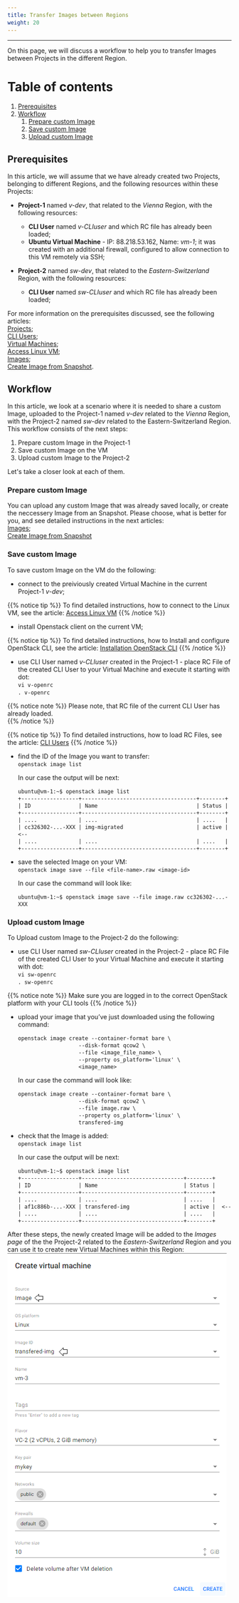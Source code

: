 ```yaml
---
title: Transfer Images between Regions
weight: 20
---
```

___
On this page, we will discuss a workflow to help you to transfer Images between Projects in the different Region.

# Table of contents
1. [Prerequisites](#prerequisites)
2. [Workflow](#workflow)
    1. [Prepare custom Image](#prepare-custom-image)
    2. [Save custom Image](#save-custom-image)
    3. [Upload custom Image](#upload-custom-image)

## Prerequisites
In this article, we will assume that we have already created two Projects, belonging to different Regions, and the following resources within these Projects:

- **Project-1** named *v-dev*, that related to the *Vienna* Region, with the following resources:
  - **CLI User** named *v-CLIuser* and which RC file has already been loaded;  
  - **Ubuntu Virtual Machine** - IP: 88.218.53.162, Name: *vm-1*; it was created with an additional firewall, configured to allow connection to this VM remotely via SSH;

- **Project-2** named *sw-dev*, that related to the *Eastern-Switzerland* Region, with the following resources:
  - **CLI User** named *sw-CLIuser* and which RC file has already been loaded;  

For more information on the prerequisites discussed, see the following articles:     
    [Projects](https://docs.ventuscloud.eu/getting-started/projects/);  
    [CLI Users](https://docs.ventuscloud.eu/products/security/cli-users/);   
    [Virtual Machines](https://docs.ventuscloud.eu/products/compute/virtual-machines/);        
    [Access Linux VM](https://docs.ventuscloud.eu/products/compute/connect-linux-vm/);  
    [Images](https://docs.ventuscloud.eu/products/images/custom-images/);  
    [Create Image from Snapshot](https://docs.ventuscloud.eu/products/images/image-from-snapshot/).

## Workflow
In this article, we look at a scenario where it is needed to share a custom Image, uploaded to the Project-1 named *v-dev* related to the *Vienna* Region, with the Project-2 named *sw-dev* related to the Eastern-Switzerland Region.
This workflow consists of the next steps:
1. Prepare custom Image in the Project-1
2. Save custom Image on the VM
3. Upload custom Image to the Project-2

Let's take a closer look at each of them.

### Prepare custom Image
You can upload any custom Image that was already saved locally, or create the neccessery Image from an Snapshot.
Please choose, what is better for you, and see detailed instructions in the next articles:  
    [Images](https://docs.ventuscloud.eu/products/images/custom-images/);  
    [Create Image from Snapshot](https://docs.ventuscloud.eu/products/images/image-from-snapshot/)

### Save custom Image
To save custom Image on the VM do the following:
- connect to the preiviously created Virtual Machine in the current Project-1 *v-dev*; 

{{% notice tip %}}
To find detailed instructions, how to connect to the Linux VM, see the article: [Access Linux VM](https://docs.ventuscloud.eu/products/compute/connect-linux-vm/)
{{% /notice %}} 

- install Openstack client on the current VM;

{{% notice tip %}}
To find detailed instructions, how to Install and configure OpenStack CLI, see the article: [Installation OpenStack CLI](https://docs.ventuscloud.eu/tutorials-advanced/installation-openstack-cli/)
{{% /notice %}} 

- use CLI User named *v-CLIuser* created in the Project-1 - place RC File of the created CLI User to your Virtual Machine and execute it starting with dot:  
    `vi v-openrc`    
    `. v-openrc`  

{{% notice note %}}
Please note, that RC file of the current CLI User has already loaded.   
{{% /notice %}} 

{{% notice tip %}}
To find detailed instructions, how to load RC Files, see the article: [CLI Users](https://docs.ventuscloud.eu/products/security/cli-users/)
{{% /notice %}}   

- find the ID of the Image you want to transfer:  
    `openstack image list`  
    
    In our case the output will be next:    
    ```  
    ubuntu@vm-1:~$ openstack image list  
    +------------------+------------------------------------+--------+
    | ID               | Name                               | Status |
    +------------------+------------------------------------+--------+
    | ....             | ....                               | ....   |
    | cc326302-...-XXX | img-migrated                       | active |  <--
    | ....             | ....                               | ....   |
    +------------------+------------------------------------+--------+
    ```
- save the selected Image on your VM:  
    `openstack image save --file <file-name>.raw <image-id>`  

    In our case the command will look like:  
    ```
    ubuntu@vm-1:~$ openstack image save --file image.raw cc326302-...-XXX
    ```

### Upload custom Image
To Upload custom Image to the Project-2 do the following:

* use CLI User named *sw-CLIuser* created in the Project-2 - place RC File of the created CLI User to your Virtual Machine and execute it starting with dot:  
    `vi sw-openrc`    
    `. sw-openrc` 

{{% notice note %}}
Make sure you are logged in to the correct OpenStack platform with your CLI tools
{{% /notice %}} 

* upload your image that you’ve just downloaded using the following command: 
    ```
    openstack image create --container-format bare \
                       --disk-format qcow2 \
                       --file <image_file_name> \
                       --property os_platform='linux' \
                       <image_name>
    ```
    
    In our case the command will look like: 
    ```
    openstack image create --container-format bare \
                       --disk-format qcow2 \
                       --file image.raw \
                       --property os_platform='linux' \
                       transfered-img
    ```
    
* check that the Image is added:  
    `openstack image list`  

    In our case the output will be next:    
    ```
    ubuntu@vm-1:~$ openstack image list  
    +------------------+--------------------------------+--------+
    | ID               | Name                           | Status |
    +------------------+--------------------------------+--------+
    | ....             | ....                           | ....   |
    | af1c886b-...-XXX | transfered-img                 | active |  <--
    | ....             | ....                           | ....   |
    +------------------+--------------------------------+--------+
    ```

After these steps, the newly created Image will be added to the *Images page* of the the Project-2 related to the *Eastern-Switzerland* Region and you can use it to create new Virtual Machines within this Region:   
![](../../../assets/images/tutorials/0-0.png?classes=border,shadow) 
